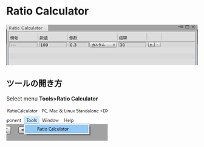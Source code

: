 # Ratio Calculator
<img src = "images/window.png">

## ツールの開き方
Select menu  **Tools>Ratio Calculator** <br>

<img src = "images/open_window.png">
